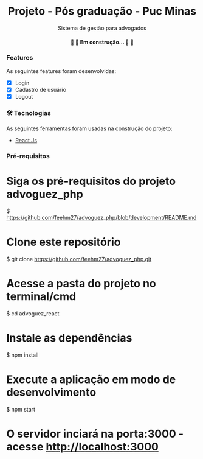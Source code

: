 <h1 align="center">Projeto - Pós graduação - Puc Minas</h1>
<p align="center">Sistema de gestão para advogados</p>

<h4 align="center"> 
	🚧 🚀 Em construção... 🚀 🚧
</h4>

### Features 

As seguintes features foram desenvolvidas:

- [x] Login 
- [x] Cadastro de usuário
- [x] Logout 

### 🛠 Tecnologias

As seguintes ferramentas foram usadas na construção do projeto:

- [React Js](https://pt-br.reactjs.org/)


### Pré-requisitos

# Siga os pré-requisitos do projeto advoguez_php
$ https://github.com/feehm27/advoguez_php/blob/development/README.md

# Clone este repositório
$ git clone <https://github.com/feehm27/advoguez_php.git>

# Acesse a pasta do projeto no terminal/cmd
$ cd advoguez_react

# Instale as dependências
$ npm install

# Execute a aplicação em modo de desenvolvimento
$ npm start

# O servidor inciará na porta:3000 - acesse <http://localhost:3000> 

